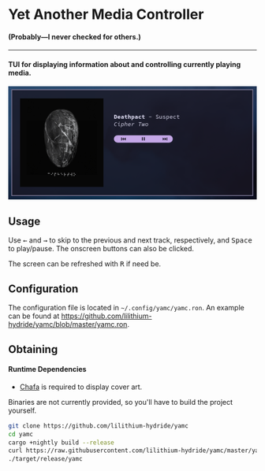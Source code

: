 # Yet Another Media Controller
#### (Probably—I never checked for others.)

***

#### TUI for displaying information about and controlling currently playing media.

![Image showing a preview of the application's interface](preview.png)

## Usage

Use <kbd>←</kbd> and <kbd>→</kbd> to skip to the previous and next track, respectively, and <kbd>Space</kbd> to play/pause. The onscreen buttons can also be clicked. 

The screen can be refreshed with <kbd>R</kbd> if need be.


## Configuration

The configuration file is located in `~/.config/yamc/yamc.ron`. An example can be found at https://github.com/lilithium-hydride/yamc/blob/master/yamc.ron.


## Obtaining

#### Runtime Dependencies
<!--* [ffmpeg](https://ffmpeg.org) is required for `ffmpeg` cover art extraction, although any player which properly populates the `mpris:artUrl` field with a local file will work properly with the default `mpris_arturl` option.-->
* [Chafa](https://github.com/hpjansson/chafa/) is required to display cover art.

Binaries are not currently provided, so you'll have to build the project yourself.
```sh
git clone https://github.com/lilithium-hydride/yamc
cd yamc
cargo +nightly build --release
curl https://raw.githubusercontent.com/lilithium-hydride/yamc/master/yamc.ron -o $XDG_CONFIG_HOME/yamc/yamc.ron --create-dirs
./target/release/yamc
```
